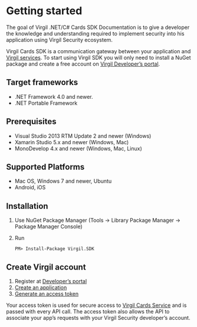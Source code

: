 # Getting started

The goal of Virgil .NET/C# Cards SDK Documentation is to give a developer the knowledge and understanding required to implement 
security into his application using Virgil Security ecosystem.

Virgil Cards SDK is a communication gateway between your application and [Virgil services](https://virgilsecurity.com/docs/services/services).
To start using Virgil SDK you will only need to install a NuGet package and create a free account on [Virgil Developer’s 
portal](https://developer.virgilsecurity.com/account/signup).

## Target frameworks
 - .NET Framework 4.0 and newer.
 - .NET Portable Framework

## Prerequisites
 - Visual Studio 2013 RTM Update 2 and newer (Windows)
 - Xamarin Studio 5.x and newer (Windows, Mac)
 - MonoDevelop 4.x and newer (Windows, Mac, Linux)

## Supported Platforms
 - Mac OS, Windows 7 and newer, Ubuntu
 - Android, iOS
 
## Installation

1.	Use NuGet Package Manager (Tools -> Library Package Manager -> Package Manager Console)
2.	Run

	`PM> Install-Package Virgil.SDK`

## Create Virgil account

1.	Register at [Developer’s portal](https://developer.virgilsecurity.com/account/signup)
2.	[Create an application](https://stg.virgilsecurity.com/docs/faq/create-app) 
3.	[Generate an access token](https://stg.virgilsecurity.com/docs/faq/add-access-token)

Your access token is used for secure access to [Virgil Cards Service](https://stg.virgilsecurity.com/docs/services/cards/v4.0(latest)/cards-service) and is passed with every 
API call. The access token also allows the API to associate your app’s requests with your Virgil Security developer’s account.
